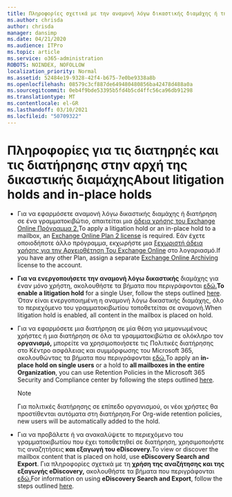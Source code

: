 ```yaml
---
title: Πληροφορίες σχετικά με την αναμονή λόγω δικαστικής διαμάχης ή την διατήρηση
ms.author: chrisda
author: chrisda
manager: dansimp
ms.date: 04/21/2020
ms.audience: ITPro
ms.topic: article
ms.service: o365-administration
ROBOTS: NOINDEX, NOFOLLOW
localization_priority: Normal
ms.assetid: 52484e19-9328-42f4-b675-7e0be9338a8b
ms.openlocfilehash: 08579c3cf887de649480480856ba42478d488a0a
ms.sourcegitcommit: 0eb4f9bde53395b5fd4b5cd4ffc56ca96db91298
ms.translationtype: MT
ms.contentlocale: el-GR
ms.lasthandoff: 03/10/2021
ms.locfileid: "50709322"
---
```

# <a name="about-litigation-holds-and-in-place-holds"></a><span data-ttu-id="bd319-102">Πληροφορίες για τις διατηρηές και τις διατήρησης στην αρχή της δικαστικής διαμάχης</span><span class="sxs-lookup"><span data-stu-id="bd319-102">About litigation holds and in-place holds</span></span>

- <span data-ttu-id="bd319-103">Για να εφαρμόσετε αναμονή λόγω δικαστικής διαμάχης ή διατήρηση σε ένα γραμματοκιβώτιο, απαιτείται μια [άδεια χρήσης του Exchange Online Πρόγραμμα 2.](https://docs.microsoft.com/office365/servicedescriptions/office-365-platform-service-description/office-365-plan-options)</span><span class="sxs-lookup"><span data-stu-id="bd319-103">To apply a litigation hold or an in-place hold to a mailbox, an [Exchange Online Plan 2 license](https://docs.microsoft.com/office365/servicedescriptions/office-365-platform-service-description/office-365-plan-options) is required.</span></span> <span data-ttu-id="bd319-104">Εάν έχετε οποιοδήποτε άλλο πρόγραμμα, εκχωρήστε μια [ξεχωριστή άδεια χρήσης για την Αρχειοθέτηση Του Exchange Online](https://docs.microsoft.com/office365/servicedescriptions/exchange-online-archiving-service-description/exchange-online-archiving-service-description) στο λογαριασμό.</span><span class="sxs-lookup"><span data-stu-id="bd319-104">If you have any other Plan, assign a separate [Exchange Online Archiving](https://docs.microsoft.com/office365/servicedescriptions/exchange-online-archiving-service-description/exchange-online-archiving-service-description) license to the account.</span></span> 
    
- <span data-ttu-id="bd319-105">**Για να ενεργοποιήσετε την αναμονή λόγω δικαστικής** διαμάχης για έναν μόνο χρήστη, ακολουθήστε τα βήματα που περιγράφονται [εδώ.](https://docs.microsoft.com/microsoft-365/compliance/create-a-litigation-hold?view=o365-worldwide#place-a-mailbox-on-litigation-hold)</span><span class="sxs-lookup"><span data-stu-id="bd319-105">**To enable a litigation hold** for a single User, follow the steps outlined [here](https://docs.microsoft.com/microsoft-365/compliance/create-a-litigation-hold?view=o365-worldwide#place-a-mailbox-on-litigation-hold).</span></span> <span data-ttu-id="bd319-106">Όταν είναι ενεργοποιημένη η αναμονή λόγω δικαστικής διαμάχης, όλο το περιεχόμενο του γραμματοκιβωτίου τοποθετείται σε αναμονή.</span><span class="sxs-lookup"><span data-stu-id="bd319-106">When litigation hold is enabled, all content in the mailbox is placed on hold.</span></span>
    
- <span data-ttu-id="bd319-107">Για να  εφαρμόσετε μια διατήρηση σε μία θέση για μεμονωμένους χρήστες ή μια διατήρηση σε όλα τα γραμματοκιβώτια σε ολόκληρο τον **οργανισμό,** μπορείτε να χρησιμοποιήσετε τις Πολιτικές διατήρησης στο Κέντρο ασφάλειας και συμμόρφωσης του Microsoft 365, ακολουθώντας τα βήματα που περιγράφονται [εδώ.](https://docs.microsoft.com/microsoft-365/compliance/retention-policies)</span><span class="sxs-lookup"><span data-stu-id="bd319-107">To apply an **in-place hold on single users** or a hold to **all mailboxes in the entire Organization**, you can use Retention Policies in the Microsoft 365 Security and Compliance center by following the steps outlined [here](https://docs.microsoft.com/microsoft-365/compliance/retention-policies).</span></span>
    
    > [!NOTE]
    > <span data-ttu-id="bd319-108">Για πολιτικές διατήρησης σε επίπεδο οργανισμού, οι νέοι χρήστες θα προστίθενται αυτόματα στη διατήρηση.</span><span class="sxs-lookup"><span data-stu-id="bd319-108">For Org-wide retention policies, new users will be automatically added to the hold.</span></span> 
  
- <span data-ttu-id="bd319-109">Για να προβάλετε ή να ανακαλύψετε το περιεχόμενο του γραμματοκιβωτίου που έχει τοποθετηθεί σε διατήρηση, χρησιμοποιήστε τις αναζητήσεις **και εξαγωγή του eDiscovery.**</span><span class="sxs-lookup"><span data-stu-id="bd319-109">To view or discover the mailbox content that is placed on hold, use **eDiscovery Search and Export**.</span></span> <span data-ttu-id="bd319-110">Για πληροφορίες σχετικά με τη **χρήση της αναζήτησης και της εξαγωγής eDiscovery,** ακολουθήστε τα βήματα που περιγράφονται [εδώ.](https://docs.microsoft.com/microsoft-365/compliance/export-search-results)</span><span class="sxs-lookup"><span data-stu-id="bd319-110">For information on using **eDiscovery Search and Export**, follow the steps outlined [here](https://docs.microsoft.com/microsoft-365/compliance/export-search-results).</span></span>
    

